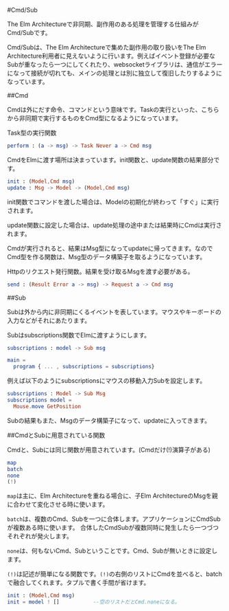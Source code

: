 
#Cmd/Sub

The Elm Architectureで非同期、副作用のある処理を管理する仕組みがCmd/Subです。

Cmd/Subは、The Elm Architectureで集めた副作用の取り扱いをThe Elm Architecture利用者に見えないように行います。例えばイベント登録が必要なSubが重なったら一つにしてくれたり、websocketライブラリは、通信がエラーになって接続が切れても、メインの処理とは別に独立して復旧したりするようになっています。

##Cmd

Cmdは外にだす命令、コマンドという意味です。Taskの実行といった、こちらから非同期で実行するものをCmd型になるようになっています。

Task型の実行関数

```elm
perform : (a -> msg) -> Task Never a -> Cmd msg
```

CmdをElmに渡す場所は決まっています。init関数と、update関数の結果部分です。

```elm
init : (Model,Cmd msg)
update : Msg -> Model -> (Model,Cmd msg)
```

init関数でコマンドを渡した場合は、Modelの初期化が終わって「すぐ」に実行されます。

update関数に設定した場合は、update処理の途中または結果時にCmdは実行されます。

Cmdが実行されると、結果はMsg型になってupdateに帰ってきます。なのでCmd型を作る関数は、Msg型のデータ構築子を取るようになっています。

Httpのリクエスト発行関数。結果を受け取るMsgを渡す必要がある。
```elm
send : (Result Error a -> msg) -> Request a -> Cmd msg
```


##Sub

Subは外から内に非同期にくるイベントを表しています。マウスやキーボードの入力などがそれにあたります。

Subはsubscriptions関数でElmに渡すようにします。

```elm
subscriptions : model -> Sub msg

main =
  program { ... , subscriptions = subscriptions}
```

例えば以下のようにsubscriptionsにマウスの移動入力Subを設定します。

```elm
subscriptions : Model -> Sub Msg
subscriptions model =
  Mouse.move GetPosition
```

Subの結果もまた、Msgのデータ構築子になって、updateに入ってきます。


##CmdとSubに用意されている関数

Cmdと、Subには同じ関数が用意されています。(Cmdだけ(!)演算子がある)

```elm
map
batch
none
(!)
```

`map`は主に、Elm Architectureを重ねる場合に、子Elm ArchitectureのMsgを親に合わせて変化させる時に使います。

`batch`は、複数のCmd、Subを一つに合体します。アプリケーションにCmdSubが複数ある時に使います。
合体したCmdSubが複数同時に発生したら一つづつそれぞれが発火します。

`none`は、何もないCmd、Subということです。Cmd、Subが無いときに設定します。

`(!)`は記述が簡単になる関数です。`(!)`の右側のリストにCmdを並べると、batchで融合してくれます。タプルで書く手間が省けます。

```elm
init : (Model,Cmd msg)
init = model ! []           --空のリストだとCmd.noneになる。
```
